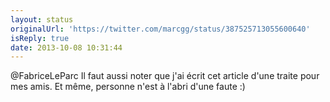 ```yaml
---
layout: status
originalUrl: 'https://twitter.com/marcgg/status/387525713055600640'
isReply: true
date: 2013-10-08 10:31:44
---
```


@FabriceLeParc Il faut aussi noter que j'ai écrit cet article d'une traite pour mes amis. Et même, personne n'est à l'abri d'une faute :)
